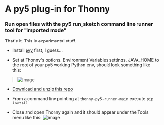 # A py5 plug-in for Thonny

### Run open files with the py5 run_sketch command line runner tool for "imported mode"

That's it. This is experimental stuff.

- Install [pyy]() first, I guess...

- Set at Thonny's options, Environment Variables settings, JAVA_HOME to the root of your py5 working Python env, should look something like this:
 > ![image](https://user-images.githubusercontent.com/3694604/127754669-b133ab1f-3bb6-40fa-b3cb-9cf30adfb974.png)

- [Download and unzip this repo](https://github.com/villares/thonny-py5-runner/archive/refs/heads/main.zip) 

- From a command line pointing at `thonny-py5-runner-main` execute `pip install .`

- Close and open Thonny again and it should appear under the Tools menu like this:
![image](https://user-images.githubusercontent.com/3694604/127754752-3a49a592-dc44-4a94-9233-f8eb9232a7ea.png)
